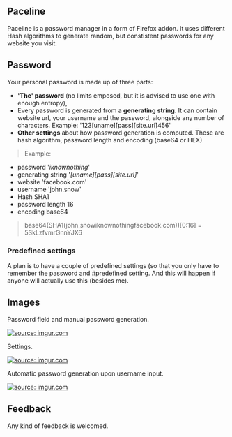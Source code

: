## Paceline

Paceline is a password manager in a form of Firefox addon. It uses different Hash algorithms to generate random, but constistent  passwords for any website you visit.

## Password 

Your personal password is made up of three parts:

* **'The' password** (no limits emposed, but it is advised to use one with enough entropy),
*  Every password is generated from a **generating string**. It can contain website url, your username and  the password, alongside any number of characters. Example: 
'123[uname][pass][site.url]456'
* **Other settings** about how password generation is computed. These are hash algorithm, password length and encoding (base64 or HEX)

> Example: 
>
* password '_iknownothing_'
* generating string '_[uname][pass][site.url]_'
* website 'facebook.com'
* username 'john.snow'
* Hash SHA1
* password length 16
* encoding base64

> base64(SHA1(john.snowiknownothingfacebook.com))[0:16] = 5SkLzfvmrGnnYJX6

### Predefined settings

A plan is to have a couple of predefined settings (so that you only have to remember the password and #predefined setting. And this will happen if anyone will actually use this (besides me).

## Images

Password field and manual password generation.

<a href="http://imgur.com/vA25km9"><img src="http://i.imgur.com/vA25km9.png" title="source: imgur.com" /></a>

Settings.

<a href="http://imgur.com/zhCI9wQ"><img src="http://i.imgur.com/zhCI9wQ.png" title="source: imgur.com" /></a>

Automatic password generation upon username input.

<a href="http://imgur.com/VoMLVqo"><img src="http://i.imgur.com/VoMLVqo.png" title="source: imgur.com" /></a>

## Feedback

Any kind of feedback is welcomed.
